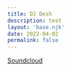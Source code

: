 ```yaml
---
title: DJ Desh
description: test
layout: 'base.njk'
date: 2022-04-02
permalink: false
---
```


[Soundcloud](https://soundcloud.com/djdeshek/dj-desh-reverse-engineering-020422?in=reverse-engineering-bln/sets/001a1)